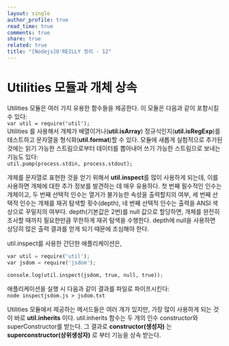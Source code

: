 ```yaml
---
layout: single
author_profile: true
read_time: true
comments: true
share: true
related: true
title: "[Nodejs]O'REILLY 정리 - 12"
---
```


# Utilities 모듈과 개체 상속
Utilities 모듈은 여러 가지 유용한 함수들을 제공한다. 이 모듈은 다음과 같이 포함시킬 수 있다:   
`var util = require('util');`   
Utilities 를 사용해서 개체가 배열이거나(**util.isArray**) 정규식인지(**util.isRegExp**)를 테스트하고 문자열을 형식화(**util.format**)할 수 있다. 모듈에 새롭게 실험적으로 추가된 것에는 읽기 가능한 스트림으로부터 데이터를 뽑아내어 쓰기 가능한 스트림으로 보내는 기능도 있다:   
`util.pump(process.stdin, process.stdout);`   

개체를 문자열로 표현한 것을 얻기 위해서 **util.inspect**를 많이 사용하게 되는데, 이를 사용하면 개체에 대한 추가 정보를 발견하는 데 매우 유용하다. 첫 번째 필수적인 인수는 개체이고, 두 번째 선택적 인수는 열거가 불가능한 속성을 출력할지의 여부, 세 번째 선택적 인수는 개체를 재귀 탐색할 횟수(depth), 네 번째 선택적 인수는 출력을 ANSI 색상으로 꾸밀지의 여부다. depth(기본값은 2번)를 null 값으로 할당하면, 개체를 완전히 조사할 때까지 필요한만큼 무한하게 재귀 탐색을 수행한다.  depth에 null을 사용하면 상당히 많은 출력 결과를 얻게 되기 때문에 조심해야 한다.   

util.inspect를 사용한 간단한 애플리케이션은,   
```python
var util = require('util');
var jsdom = require('jsdom');

console.log(util.inspect(jsdom, true, null, true));
```
애플리케이션을 실행 시 다음과 같이 결과를 파일로 파이프시킨다:   
`node inspectjsdom.js > jsdom.txt`   

Utilities 모듈에서 제공하는 메서드들은 여러 개가 있지만, 가장 많이 사용하게 되는 것이 바로 **util.inherits** 이다. util.inherits 함수는 두 개의 인수 constructor와 superConstructor를 받는다. 그 결과로 **constructor(생성자)** 는 **superconstructor(상위생성자)** 로 부터 기능을 상속 받는다.
